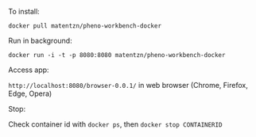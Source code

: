 To install:

`docker pull matentzn/pheno-workbench-docker`

Run in background:

`docker run -i -t -p 8080:8080 matentzn/pheno-workbench-docker`

Access app:

`http://localhost:8080/browser-0.0.1/` in web browser (Chrome, Firefox, Edge, Opera)

Stop:

Check container id with `docker ps`, then `docker stop CONTAINERID`
